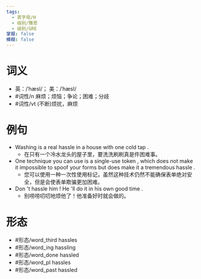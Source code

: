 ```yaml
---
tags:
  - 首字母/H
  - 级别/雅思
  - 级别/GRE
掌握: false
模糊: false
---
```

# 词义
- 英：/ˈhæsl/； 美：/ˈhæsl/
- #词性/n  麻烦；烦恼；争论；困难；分歧
- #词性/vt  (不断)烦扰，麻烦
# 例句
- Washing is a real hassle in a house with one cold tap .
	- 在只有一个冷水龙头的屋子里，要洗洗刷刷真是件困难事。
- One technique you can use is a single-use token , which does not make it impossible to spoof your forms but does make it a tremendous hassle .
	- 您可以使用一种一次性使用标记，虽然这种技术仍然不能确保表单绝对安全，但是会使表单欺骗更加困难。
- Don 't hassle him ! He 'll do it in his own good time .
	- 别唠唠叨叨地烦他了！他准备好时就会做的。
# 形态
- #形态/word_third hassles
- #形态/word_ing hassling
- #形态/word_done hassled
- #形态/word_pl hassles
- #形态/word_past hassled
